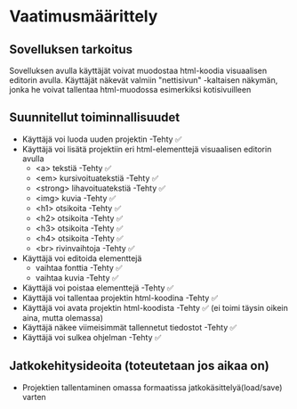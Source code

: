 # Vaatimusmäärittely

## Sovelluksen tarkoitus
Sovelluksen avulla käyttäjät voivat muodostaa html-koodia visuaalisen editorin avulla. Käyttäjät näkevät valmiin "nettisivun" -kaltaisen näkymän, jonka he voivat tallentaa html-muodossa esimerkiksi kotisivuilleen

## Suunnitellut toiminnallisuudet
- Käyttäjä voi luoda uuden projektin  -Tehty ✅
- Käyttäjä voi lisätä projektiin eri html-elementtejä visuaalisen editorin avulla
    - \<a> tekstiä -Tehty ✅
    - \<em> kursivoituatekstiä -Tehty ✅
    - \<strong> lihavoituatekstiä -Tehty ✅
    - \<img> kuvia -Tehty ✅
    - \<h1> otsikoita -Tehty ✅
    - \<h2> otsikoita -Tehty ✅
    - \<h3> otsikoita -Tehty ✅
    - \<h4> otsikoita -Tehty ✅
    - \<br> rivinvaihtoja -Tehty ✅
- Käyttäjä voi editoida elementtejä
    - vaihtaa fonttia -Tehty ✅
     - vaihtaa kuvia -Tehty ✅
- Käyttäjä voi poistaa elementtejä -Tehty ✅
- Käyttäjä voi tallentaa projektin html-koodina -Tehty ✅ 
- Käyttäjä voi avata projektin html-koodista -Tehty ✅ (ei toimi täysin oikein aina, mutta olemassa)
- Käyttäjä näkee viimeisimmät tallennetut tiedostot -Tehty ✅ 
- Käyttäjä voi sulkea ohjelman -Tehty ✅
## Jatkokehitysideoita (toteutetaan jos aikaa on)
- Projektien tallentaminen omassa formaatissa jatkokäsittelyä(load/save) varten 
